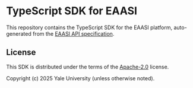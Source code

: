 # TypeScript SDK for EAASI

This repository contains the TypeScript SDK for the EAASI platform, auto-generated from the [EAASI API specification](https://github.com/eaasi/api-specs).

## License

This SDK is distributed under the terms of the [Apache-2.0](./LICENSE) license.

Copyright (c) 2025 Yale University (unless otherwise noted).
